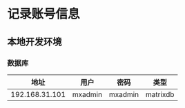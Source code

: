 # 记录账号信息
## 本地开发环境
### 数据库
|地址|用户|密码|类型|
|----|----|----|----|
|192.168.31.101|mxadmin|mxadmin|matrixdb|